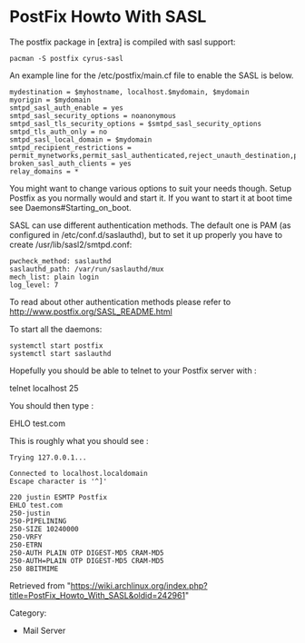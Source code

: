 PostFix Howto With SASL
=======================

The postfix package in [extra] is compiled with sasl support:

    pacman -S postfix cyrus-sasl

An example line for the /etc/postfix/main.cf file to enable the SASL is
below.

    mydestination = $myhostname, localhost.$mydomain, $mydomain
    myorigin = $mydomain
    smtpd_sasl_auth_enable = yes
    smtpd_sasl_security_options = noanonymous
    smtpd_sasl_tls_security_options = $smtpd_sasl_security_options
    smtpd_tls_auth_only = no
    smtpd_sasl_local_domain = $mydomain
    smtpd_recipient_restrictions = permit_mynetworks,permit_sasl_authenticated,reject_unauth_destination,permit
    broken_sasl_auth_clients = yes
    relay_domains = *

You might want to change various options to suit your needs though.
Setup Postfix as you normally would and start it. If you want to start
it at boot time see Daemons#Starting_on_boot.

SASL can use different authentication methods. The default one is PAM
(as configured in /etc/conf.d/saslauthd), but to set it up properly you
have to create /usr/lib/sasl2/smtpd.conf:

    pwcheck_method: saslauthd
    saslauthd_path: /var/run/saslauthd/mux
    mech_list: plain login
    log_level: 7

To read about other authentication methods please refer to
http://www.postfix.org/SASL_README.html

To start all the daemons:

    systemctl start postfix
    systemctl start saslauthd

Hopefully you should be able to telnet to your Postfix server with :

telnet localhost 25

You should then type :

EHLO test.com

This is roughly what you should see :

    Trying 127.0.0.1...

    Connected to localhost.localdomain
    Escape character is '^]'

    220 justin ESMTP Postfix
    EHLO test.com
    250-justin
    250-PIPELINING
    250-SIZE 10240000
    250-VRFY
    250-ETRN
    250-AUTH PLAIN OTP DIGEST-MD5 CRAM-MD5
    250-AUTH=PLAIN OTP DIGEST-MD5 CRAM-MD5
    250 8BITMIME

Retrieved from
"https://wiki.archlinux.org/index.php?title=PostFix_Howto_With_SASL&oldid=242961"

Category:

-   Mail Server

